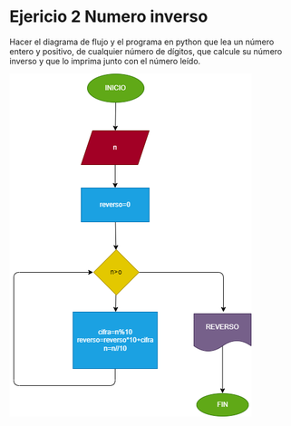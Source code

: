 # Ejericio 2 Numero inverso 

Hacer el diagrama de flujo y el programa en python que lea un número entero y positivo, de cualquier número de dígitos, que calcule su número inverso y que lo imprima junto con el número leído.

![Diagram de Flujo](diagrama.png "Diagrama de flujo")
